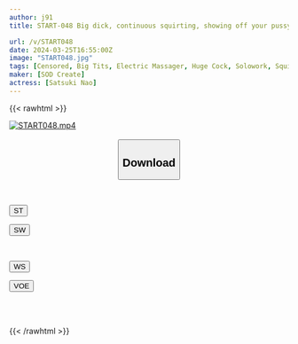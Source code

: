 ```yaml
---
author: j91
title: START-048 Big dick, continuous squirting, showing off your pussy, 3P, all in your first SEX, big, big, big climax! ! ! Nanao Satsuki [Nuku with overwhelming 4K video! ]

url: /v/START048
date: 2024-03-25T16:55:00Z
image: "START048.jpg"
tags: [Censored, Big Tits, Electric Massager, Huge Cock, Solowork, Squirting]
maker: [SOD Create]
actress: [Satsuki Nao]
---
```



{{< rawhtml >}}

<div class="video" data-videoid="LdazmVP39MsRKkQ">
    <a href="javascript:;">
        <img src="/v/START048/START048.jpg" width="WIDTH" height="HEIGHT" alt="START048.mp4" loading="lazy">
    </a>
</div>

<script type="text/javascript" src="https://j91.asia/asset/on-demand-st.js"></script>

<br>
  <link rel="stylesheet" href="https://j91.asia/asset/bs5.css">
  
  <center>
  <button class="btn btn-primary" type="button" data-bs-toggle="collapse" data-bs-target=".multi-collapse" aria-expanded="false" aria-controls="multiCollapseExample1 multiCollapseExample2"><h2>Download</h2></button></center>
</p>
<div class="row">
  <div class="col">
    <div class="collapse multi-collapse" id="multiCollapseExample1">
      <div class="card card-body">
	      	      <br>
<div class="buttons">  
<p><a href="https://streamtape.to/v/LdazmVP39MsRKkQ" target="_blank"><button class="btn-hover color-3"><i class="fa fa-download"></i> ST</button></a></p>
<p><a href="https://asnwish.com/pqxrtwblg2so" target="_blank"><button class="btn-hover color-2"><i class="fa fa-download"></i> SW</button></a></p></div>
    </div>
  </div>
</div>
  <div class="col">
    <div class="collapse multi-collapse" id="multiCollapseExample2">
      <div class="card card-body">
	      <br>
<div class="buttons">
<p><a href="https://wolfstream.tv/o54mx5mn4lct"><button class="btn-hover color-9"><i class="fa fa-download"></i> WS</button></a></p>
<p><a href="https://voe.sx/lukfjgwgvmc9"><button class="btn-hover color-8"><i class="fa fa-download"></i> VOE</button></a></p></div>
<br><br>
      </div>
    </div>
  </div>
</div>

{{< /rawhtml >}}
